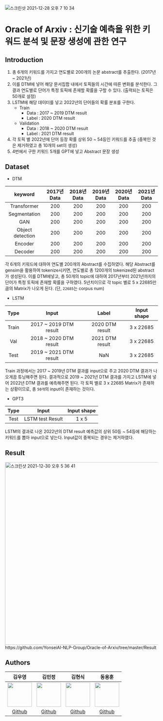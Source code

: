 ![스크린샷 2021-12-28 오후 7 10 34](https://user-images.githubusercontent.com/64018014/147735348-4cd9e261-c9f4-4d61-8dc0-8fa1f4b7d634.png)
# Oracle of Arxiv : 신기술 예측을 위한 키워드 분석 및 문장 생성에 관한 연구

## Introduction
1. 총 6개의 키워드를 가지고 연도별로 200개의 논문 abstract를 추출한다. (2017년 ~ 2021년)
2. 이를 DTM에 넣어 해당 문서집합 내에서 토픽들의 시간에 따른 변화를 분석한다. 그 결과 연도별로 단어가 특정 토픽에 존재할 확률을 구할 수 있다. (출력되는 토픽은 50개로 설정)
3. LSTM에 해당 데이터를 넣고 2022년의 단어들의 확률 분포를 구한다.
   - Train
      - Data : 2017 ~ 2019 DTM result
      - Label : 2020 DTM result
   - Validation
      - Data : 2018 ~ 2020 DTM result
      - Label : 2021 DTM result
4. 각 토픽 별 2022년에 단어 등장 확률 상위 50 ~ 54등인 키워드를 추출 (중복인 것은 제거하였고 총 10개의 set이 생성)
5. 4번에서 구한 키워드 5개를 GPT에 넣고 Abstract 문장 생성

## Dataset
- DTM <br>
  
|keyword|2017년 Data|2018년 Data|2019년 Data|2020년 Data|2021년 Data|
|:---:|:---:|:---:|:---:|:---:|:---:|
|Transformer|200|200|200|200|200|
|Segmentation|200|200|200|200|200|
|GAN|200|200|200|200|200|
|Object detection|200|200|200|200|200|
|Encoder|200|200|200|200|200|
|Decoder|200|200|200|200|200|

각 6개의 키워드에 대하여 연도별 200개의 Abstract를 수집하였다. 해당 Abstract를 gensim을 활용하여 tokenize시키면, 연도별로 총 1200개의 tokenized된 abstract가 생성된다. 이를 DTM에넣고, 총 50개의 topic에 대하여 2017년부터 2021년까지의 단어가 특정 토픽에 존재할 확률을 구하였다. 5년치이므로 각 topic 별로 5 x 22685만큼의 Matrix가 나오게 된다. (단, `22685`는 corpus num)

- LSTM

|Type|Input|Label|Input shape|
|:---:|:---:|:---:|:---:|
|Train|2017 ~ 2019 DTM result|2020 DTM result|3 x 22685|
|Val|2018 ~ 2020 DTM result|2021 DTM result|3 x 22685|
|Test|2019 ~ 2021 DTM result|NaN|3 x 22685|

Train 과정에서는 2017 ~ 2019년 DTM 결과를 input으로 주고 2020 DTM 결과가 나오게끔 튜닝해주면 된다. 결과적으로 2019 ~ 2021년 DTM 결과를 가지고 LSTM에 넣어 2022년 DTM 결과를 예측해주면 된다. 각 토픽 별로 3 x 22685 Matrix가 존재하는 상황이므로, 총 `50개`의 input이 존재하는 것이다.

- GPT3
  
|Type|Input|Input shape|
|:---:|:---:|:---:|
|Test|LSTM test Result|1 x 5|

LSTM의 결과로 나온 2022년의 DTM result 예측값의 상위 50등 ~ 54등에 해당하는 키워드를 뽑아 input으로 넣는다. Input값이 중복되는 경우는 제거하였다.

## Result
<img width="603" alt="스크린샷 2021-12-30 오후 5 36 41" src="https://user-images.githubusercontent.com/64018014/147735464-e807b312-7b39-4536-ab16-01bb70334cac.png">
https://github.com/YonseiAI-NLP-Group/Oracle-of-Arxiv/tree/master/Result

## Authors
|김우영|김민정|김현식|동용훈|
|:-:|:-:|:-:|:-:|
|<img src='https://avatars.githubusercontent.com/u/69796193?v=4' height=80 width=80px></img>|<img src='https://avatars.githubusercontent.com/u/79957757?v=4' height=80 width=80px></img>|<img src='https://avatars.githubusercontent.com/u/96718906?v=4' height=80 width=80px></img>|<img src='https://avatars.githubusercontent.com/u/64018014?v=4' height=80 width=80px></img>||
|[Github](https://github.com/coshin-ssl)|[Github](https://github.com/mjk0150)|[Github](https://github.com/hss05230)|[Github](https://github.com/yjdong9697)|
